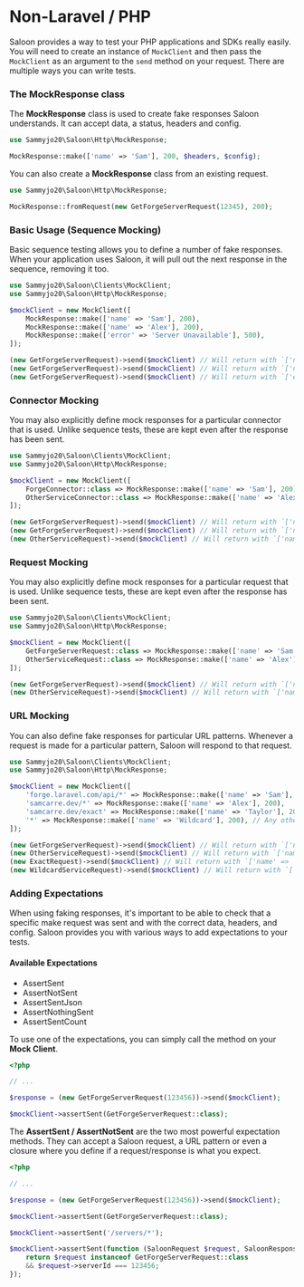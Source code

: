 # Non-Laravel / PHP

Saloon provides a way to test your PHP applications and SDKs really easily. You will need to create an instance of `MockClient` and then pass the `MockClient` as an argument to the `send` method on your request. There are multiple ways you can write tests.

### The MockResponse class

The **MockResponse** class is used to create fake responses Saloon understands. It can accept data, a status, headers and config.

```php
use Sammyjo20\Saloon\Http\MockResponse;

MockResponse::make(['name' => 'Sam'], 200, $headers, $config);
```

You can also create a **MockResponse** class from an existing request.

```php
use Sammyjo20\Saloon\Http\MockResponse;

MockResponse::fromRequest(new GetForgeServerRequest(12345), 200);
```

### Basic Usage (Sequence Mocking)

Basic sequence testing allows you to define a number of fake responses. When your application uses Saloon, it will pull out the next response in the sequence, removing it too.

```php
use Sammyjo20\Saloon\Clients\MockClient;
use Sammyjo20\Saloon\Http\MockResponse;

$mockClient = new MockClient([
    MockResponse::make(['name' => 'Sam'], 200),
    MockResponse::make(['name' => 'Alex'], 200),
    MockResponse::make(['error' => 'Server Unavailable'], 500),
]);

(new GetForgeServerRequest)->send($mockClient) // Will return with `['name' => 'Sam']` and status `200`
(new GetForgeServerRequest)->send($mockClient) // Will return with `['name' => 'Alex']` and status `200`
(new GetForgeServerRequest)->send($mockClient) // Will return with `['error' => 'Server Unavailable']` and status `500`
```

### Connector Mocking

You may also explicitly define mock responses for a particular connector that is used. Unlike sequence tests, these are kept even after the response has been sent.

```php
use Sammyjo20\Saloon\Clients\MockClient;
use Sammyjo20\Saloon\Http\MockResponse;

$mockClient = new MockClient([
    ForgeConnector::class => MockResponse::make(['name' => 'Sam'], 200),
    OtherServiceConnector::class => MockResponse::make(['name' => 'Alex'], 200),
]);

(new GetForgeServerRequest)->send($mockClient) // Will return with `['name' => 'Sam']` and status `200`
(new GetForgeServerRequest)->send($mockClient) // Will return with `['name' => 'Sam']` and status `200`
(new OtherServiceRequest)->send($mockClient) // Will return with `['name' => 'Alex']` and status `200`
```

### Request Mocking

You may also explicitly define mock responses for a particular request that is used. Unlike sequence tests, these are kept even after the response has been sent.

```php
use Sammyjo20\Saloon\Clients\MockClient;
use Sammyjo20\Saloon\Http\MockResponse;

$mockClient = new MockClient([
    GetForgeServerRequest::class => MockResponse::make(['name' => 'Sam'], 200),
    OtherServiceRequest::class => MockResponse::make(['name' => 'Alex'], 200),
]);

(new GetForgeServerRequest)->send($mockClient) // Will return with `['name' => 'Sam']` and status `200`
(new OtherServiceRequest)->send($mockClient) // Will return with `['name' => 'Alex']` and status `200`
```

### URL Mocking

You can also define fake responses for particular URL patterns. Whenever a request is made for a particular pattern, Saloon will respond to that request.

```php
use Sammyjo20\Saloon\Clients\MockClient;
use Sammyjo20\Saloon\Http\MockResponse;

$mockClient = new MockClient([
    'forge.laravel.com/api/*' => MockResponse::make(['name' => 'Sam'], 200),
    'samcarre.dev/*' => MockResponse::make(['name' => 'Alex'], 200),
    'samcarre.dev/exact' => MockResponse::make(['name' => 'Taylor'], 200), // Exact requests
    '*' => MockResponse::make(['name' => 'Wildcard'], 200), // Any other requests
]);

(new GetForgeServerRequest)->send($mockClient) // Will return with `['name' => 'Sam']` and status `200`
(new OtherServiceRequest)->send($mockClient) // Will return with `['name' => 'Alex']` and status `200`
(new ExactRequest)->send($mockClient) // Will return with `['name' => 'Taylor']` and status `200`
(new WildcardServiceRequest)->send($mockClient) // Will return with `['name' => 'Wildcard']` and status `200`
```

### Adding Expectations

When using faking responses, it's important to be able to check that a specific make request was sent and with the correct data, headers, and config. Saloon provides you with various ways to add expectations to your tests.&#x20;

#### Available Expectations&#x20;

* AssertSent
* AssertNotSent
* AssertSentJson
* AssertNothingSent
* AssertSentCount

To use one of the expectations, you can simply call the method on your **Mock Client**.

```php
<?php

// ...

$response = (new GetForgeServerRequest(123456))->send($mockClient);

$mockClient->assertSent(GetForgeServerRequest::class);
```

The **AssertSent / AssertNotSent** are the two most powerful expectation methods. They can accept a Saloon request, a URL pattern or even a closure where you define if a request/response is what you expect.

```php
<?php

// ... 

$response = (new GetForgeServerRequest(123456))->send($mockClient);

$mockClient->assertSent(GetForgeServerRequest::class);

$mockClient->assertSent('/servers/*');

$mockClient->assertSent(function (SaloonRequest $request, SaloonResponse $response) {
    return $request instanceof GetForgeServerRequest::class 
    && $request->serverId === 123456;
});
```
